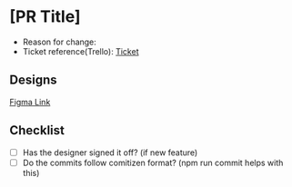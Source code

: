 # [PR Title]

- Reason for change: 
- Ticket reference(Trello): [Ticket]()

## Designs

[Figma Link](0)

## Checklist

- [ ] Has the designer signed it off? (if new feature)
- [ ] Do the commits follow comitizen format? (npm run commit helps with this)
